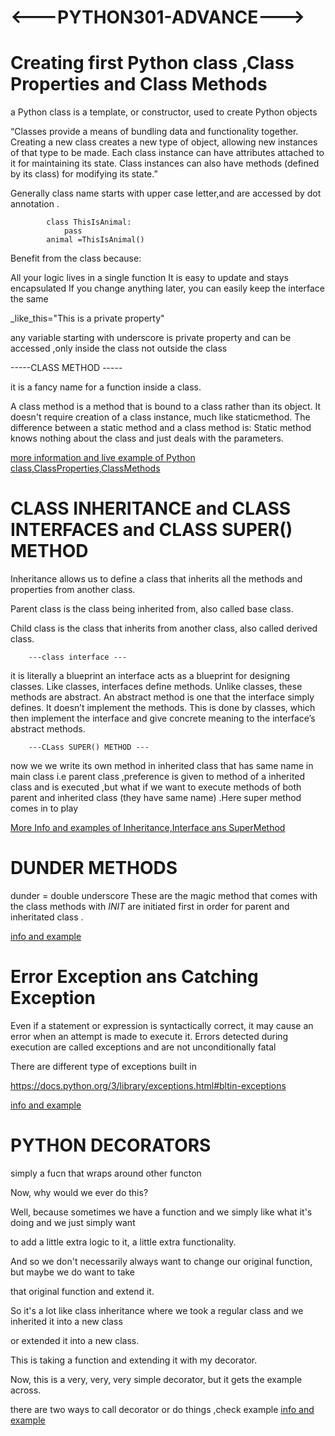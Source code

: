 #               <---PYTHON301-ADVANCE--->

# Creating first Python class ,Class Properties and Class Methods 

a Python class is a template, or constructor, used to create Python objects

“Classes provide a means of bundling data and functionality together. Creating a new class creates a new type of object, allowing new instances of that type to be made. Each class instance can have attributes attached to it for maintaining its state. Class instances can also have methods (defined by its class) for modifying its state.”

Generally class name starts with upper case letter,and are accessed by dot annotation .


            class ThisIsAnimal:
                pass
            animal =ThisIsAnimal()
    
    
Benefit from the class because:

All your logic lives in a single function
It is easy to update and stays encapsulated
If you change anything later, you can easily keep the interface the same

_like_this="This is a private property"

any variable starting with underscore is private property and can be accessed ,only inside the class not outside the class

-----CLASS METHOD -----

it is a fancy name for a function inside a class.

A class method is a method that is bound to a class rather than its object. It doesn't require creation of a class instance, much like staticmethod. The difference between a static method and a class method is: Static method knows nothing about the class and just deals with the parameters.

[more information and live example of Python class,ClassProperties,ClassMethods](first_class.py)

# CLASS INHERITANCE and CLASS INTERFACES and CLASS SUPER() METHOD

Inheritance allows us to define a class that inherits all the methods and properties from another class.

Parent class is the class being inherited from, also called base class.

Child class is the class that inherits from another class, also called derived class.

        ---class interface ---
it is literally a blueprint
an interface acts as a blueprint for designing classes. Like classes, interfaces define methods. Unlike classes, these methods are abstract. An abstract method is one that the interface simply defines. It doesn’t implement the methods. This is done by classes, which then implement the interface and give concrete meaning to the interface’s abstract methods.

        ---CLass SUPER() METHOD ---

 now we we write its own method in inherited class that has same name in main class i.e parent class ,preference is given to method of a inherited class and is executed ,but what if we want to execute methods of both parent and inherited class (they have same name) .Here super method comes in to play 

 [More Info and examples of Inheritance,Interface ans SuperMethod](class_inheritance_n_Supermethod_n_interface.py)

 # DUNDER METHODS 

 dunder = double underscore 
 These are the magic method that comes with the class 
 methods with _INIT_ are initiated first in order for parent and inheritated class .

[info and example](dunder_method.py)

# Error Exception ans Catching Exception

Even if a statement or expression is syntactically correct, it may cause an error when an attempt is made to execute it. Errors detected during execution are called exceptions and are not unconditionally fatal

There are different type of exceptions built in 

https://docs.python.org/3/library/exceptions.html#bltin-exceptions

[info and example](error_exception.py)

# PYTHON DECORATORS 

simply a fucn that wraps around other functon 

Now, why would we ever do this?

Well, because sometimes we have a function and we simply like what it's doing and we just simply want

to add a little extra logic to it, a little extra functionality.

And so we don't necessarily always want to change our original function, but maybe we do want to take

that original function and extend it.

So it's a lot like class inheritance where we took a regular class and we inherited it into a new class

or extended it into a new class.

This is taking a function and extending it with my decorator.

Now, this is a very, very, very simple decorator, but it gets the example across.


there are two ways to call decorator or do things ,check example
[info and example](decorators.py)